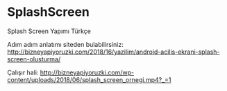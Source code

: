 # SplashScreen
Splash Screen Yapımı Türkçe

Adım adım anlatımı siteden bulabilirsiniz:
http://bizneyapiyoruzki.com/2018/16/yazilim/android-acilis-ekrani-splash-screen-olusturma/

Çalışır hali:
http://bizneyapiyoruzki.com/wp-content/uploads/2018/06/splash_screen_ornegi.mp4?_=1
